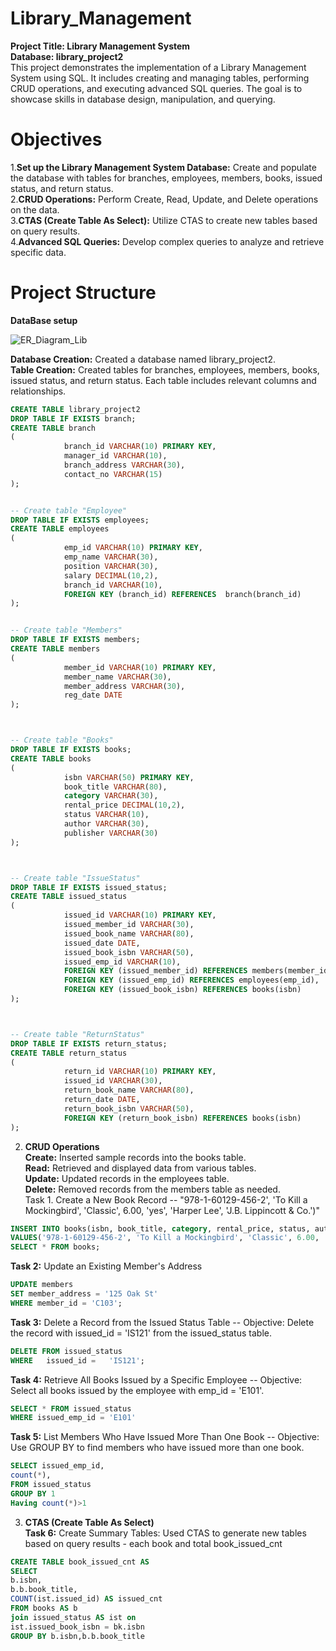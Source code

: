# Library_Management  
**Project Title: Library Management System**   
**Database: library_project2**  
This project demonstrates the implementation of a Library Management System using SQL. It includes creating and managing tables, performing CRUD operations, and executing advanced SQL queries. The goal is to showcase skills in database design, manipulation, and querying.  

# Objectives
1.**Set up the Library Management System Database:** Create and populate the database with tables for branches, employees, members, books, issued status, and return status.  
2.**CRUD Operations:** Perform Create, Read, Update, and Delete operations on the data.  
3.**CTAS (Create Table As Select):** Utilize CTAS to create new tables based on query results.  
4.**Advanced SQL Queries:** Develop complex queries to analyze and retrieve specific data.  
# Project Structure
**DataBase setup**    

![ER_Diagram_Lib](https://github.com/user-attachments/assets/3fb0454f-fd2b-44d9-bc6d-05966ee1afd9)

**Database Creation:** Created a database named library_project2.    
**Table Creation:** Created tables for branches, employees, members, books, issued status, and return status. Each table includes relevant columns and relationships.    
``` SQL
CREATE TABLE library_project2
DROP TABLE IF EXISTS branch;
CREATE TABLE branch
(
            branch_id VARCHAR(10) PRIMARY KEY,
            manager_id VARCHAR(10),
            branch_address VARCHAR(30),
            contact_no VARCHAR(15)
);


-- Create table "Employee"
DROP TABLE IF EXISTS employees;
CREATE TABLE employees
(
            emp_id VARCHAR(10) PRIMARY KEY,
            emp_name VARCHAR(30),
            position VARCHAR(30),
            salary DECIMAL(10,2),
            branch_id VARCHAR(10),
            FOREIGN KEY (branch_id) REFERENCES  branch(branch_id)
);


-- Create table "Members"
DROP TABLE IF EXISTS members;
CREATE TABLE members
(
            member_id VARCHAR(10) PRIMARY KEY,
            member_name VARCHAR(30),
            member_address VARCHAR(30),
            reg_date DATE
);



-- Create table "Books"
DROP TABLE IF EXISTS books;
CREATE TABLE books
(
            isbn VARCHAR(50) PRIMARY KEY,
            book_title VARCHAR(80),
            category VARCHAR(30),
            rental_price DECIMAL(10,2),
            status VARCHAR(10),
            author VARCHAR(30),
            publisher VARCHAR(30)
);



-- Create table "IssueStatus"
DROP TABLE IF EXISTS issued_status;
CREATE TABLE issued_status
(
            issued_id VARCHAR(10) PRIMARY KEY,
            issued_member_id VARCHAR(30),
            issued_book_name VARCHAR(80),
            issued_date DATE,
            issued_book_isbn VARCHAR(50),
            issued_emp_id VARCHAR(10),
            FOREIGN KEY (issued_member_id) REFERENCES members(member_id),
            FOREIGN KEY (issued_emp_id) REFERENCES employees(emp_id),
            FOREIGN KEY (issued_book_isbn) REFERENCES books(isbn) 
);



-- Create table "ReturnStatus"
DROP TABLE IF EXISTS return_status;
CREATE TABLE return_status
(
            return_id VARCHAR(10) PRIMARY KEY,
            issued_id VARCHAR(30),
            return_book_name VARCHAR(80),
            return_date DATE,
            return_book_isbn VARCHAR(50),
            FOREIGN KEY (return_book_isbn) REFERENCES books(isbn)
);  
```
2. **CRUD Operations**  
**Create:** Inserted sample records into the books table.  
**Read:** Retrieved and displayed data from various tables.  
**Update:** Updated records in the employees table.  
**Delete:** Removed records from the members table as needed.  
Task 1. Create a New Book Record -- "978-1-60129-456-2', 'To Kill a Mockingbird', 'Classic', 6.00, 'yes', 'Harper Lee', 'J.B. Lippincott & Co.')"
```sql
INSERT INTO books(isbn, book_title, category, rental_price, status, author, publisher)
VALUES('978-1-60129-456-2', 'To Kill a Mockingbird', 'Classic', 6.00, 'yes', 'Harper Lee', 'J.B. Lippincott & Co.');
SELECT * FROM books;
```
**Task 2:** Update an Existing Member's Address  

```sql
UPDATE members
SET member_address = '125 Oak St'
WHERE member_id = 'C103';
```
**Task 3:** Delete a Record from the Issued Status Table -- Objective: Delete the record with issued_id = 'IS121' from the issued_status table.  
```sql
DELETE FROM issued_status
WHERE   issued_id =   'IS121';
``` 
**Task 4:** Retrieve All Books Issued by a Specific Employee -- Objective: Select all books issued by the employee with emp_id = 'E101'.  

```sql
SELECT * FROM issued_status
WHERE issued_emp_id = 'E101'
```
**Task 5:** List Members Who Have Issued More Than One Book -- Objective: Use GROUP BY to find members who have issued more than one book. 
```sql
SELECT issued_emp_id,
count(*),
FROM issued_status
GROUP BY 1
Having count(*)>1
```
3. **CTAS (Create Table As Select)**    
   **Task 6:** Create Summary Tables: Used CTAS to generate new tables based on query results - each book and total book_issued_cnt  
```sql
CREATE TABLE book_issued_cnt AS
SELECT
b.isbn,
b.b.book_title,
COUNT(ist.issued_id) AS issued_cnt
FROM books AS b
join issued_status AS ist on
ist.issued_book_isbn = bk.isbn
GROUP BY b.isbn,b.b.book_title
```
